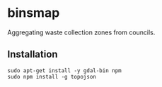 # binsmap
Aggregating waste collection zones from councils.

## Installation
```
sudo apt-get install -y gdal-bin npm
sudo npm install -g topojson
```
